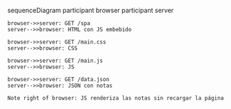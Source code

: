 sequenceDiagram
participant browser
participant server

    browser->>server: GET /spa
    server-->>browser: HTML con JS embebido

    browser->>server: GET /main.css
    server-->>browser: CSS

    browser->>server: GET /main.js
    server-->>browser: JS

    browser->>server: GET /data.json
    server-->>browser: JSON con notas

    Note right of browser: JS renderiza las notas sin recargar la página
